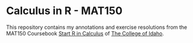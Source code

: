 
<!-- README.md is generated from README.Rmd. Please edit that file -->

# Calculus in R - MAT150

<!-- badges: start -->
<!-- badges: end -->

This repository contains my annotations and exercise resolutions from
the MAT150 Coursebook [Start R in
Calculus](https://webwork.collegeofidaho.edu/MAT150Resources/StartR-August-2012.pdf)
of [The College of Idaho](https://www.collegeofidaho.edu/).
